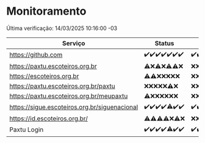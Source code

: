# Monitoramento

Última verificação: 14/03/2025 10:16:00 -03

|Serviço|Status|Últimas 24h|
|---|---|---|
|https://github.com|<span title="2025-03-07: OK=23">✔️</span><span title="2025-03-08: OK=24">✔️</span><span title="2025-03-09: OK=24">✔️</span><span title="2025-03-10: OK=24">✔️</span><span title="2025-03-11: OK=23">✔️</span><span title="2025-03-12: OK=23">✔️</span><span title="2025-03-13: OK=12">✔️</span>|<span title="13/03/2025 10:18:00 -03 : 200">✔️</span><span title="13/03/2025 11:08:00 -03 : 200">✔️</span><span title="13/03/2025 12:09:00 -03 : 200">✔️</span><span title="13/03/2025 13:11:00 -03 : 200">✔️</span><span title="13/03/2025 14:06:00 -03 : 200">✔️</span><span title="13/03/2025 15:12:00 -03 : 200">✔️</span><span title="13/03/2025 16:07:00 -03 : 200">✔️</span><span title="13/03/2025 17:09:00 -03 : 200">✔️</span><span title="13/03/2025 18:07:00 -03 : 200">✔️</span><span title="13/03/2025 19:07:00 -03 : 200">✔️</span><span title="13/03/2025 20:08:00 -03 : 200">✔️</span><span title="13/03/2025 21:41:00 -03 : 200">✔️</span><span title="13/03/2025 23:15:00 -03 : 200">✔️</span><span title="14/03/2025 00:20:00 -03 : 200">✔️</span><span title="14/03/2025 01:10:00 -03 : 200">✔️</span><span title="14/03/2025 02:08:00 -03 : 200">✔️</span><span title="14/03/2025 03:12:00 -03 : 200">✔️</span><span title="14/03/2025 04:09:00 -03 : 200">✔️</span><span title="14/03/2025 05:11:00 -03 : 200">✔️</span><span title="14/03/2025 06:09:00 -03 : 200">✔️</span><span title="14/03/2025 07:09:00 -03 : 200">✔️</span><span title="14/03/2025 08:07:00 -03 : 200">✔️</span><span title="14/03/2025 09:15:00 -03 : 200">✔️</span><span title="14/03/2025 10:16:00 -03 : 200">✔️</span>|
|https://paxtu.escoteiros.org.br|<span title="2025-03-07: OK=4, Falhas=19">⚠️</span><span title="2025-03-08: Falhas=24">❌</span><span title="2025-03-09: OK=2, Falhas=22">⚠️</span><span title="2025-03-10: Falhas=24">❌</span><span title="2025-03-11: OK=1, Falhas=22">⚠️</span><span title="2025-03-12: OK=2, Falhas=21">⚠️</span><span title="2025-03-13: Falhas=12">❌</span>|<span title="13/03/2025 10:18:00 -03 : 403">❌</span><span title="13/03/2025 11:08:00 -03 : 403">❌</span><span title="13/03/2025 12:09:00 -03 : 403">❌</span><span title="13/03/2025 13:11:00 -03 : 403">❌</span><span title="13/03/2025 14:06:00 -03 : 403">❌</span><span title="13/03/2025 15:12:00 -03 : 403">❌</span><span title="13/03/2025 16:07:00 -03 : 403">❌</span><span title="13/03/2025 17:09:00 -03 : 403">❌</span><span title="13/03/2025 18:07:00 -03 : 403">❌</span><span title="13/03/2025 19:07:00 -03 : 403">❌</span><span title="13/03/2025 20:08:00 -03 : 403">❌</span><span title="13/03/2025 21:41:00 -03 : 403">❌</span><span title="13/03/2025 23:15:00 -03 : 403">❌</span><span title="14/03/2025 00:20:00 -03 : 403">❌</span><span title="14/03/2025 01:10:00 -03 : 403">❌</span><span title="14/03/2025 02:08:00 -03 : 403">❌</span><span title="14/03/2025 03:12:00 -03 : 403">❌</span><span title="14/03/2025 04:09:00 -03 : 403">❌</span><span title="14/03/2025 05:11:00 -03 : 403">❌</span><span title="14/03/2025 06:09:00 -03 : 403">❌</span><span title="14/03/2025 07:09:00 -03 : 403">❌</span><span title="14/03/2025 08:07:00 -03 : 403">❌</span><span title="14/03/2025 09:15:00 -03 : 403">❌</span><span title="14/03/2025 10:16:00 -03 : 403">❌</span>|
|https://escoteiros.org.br|<span title="2025-03-07: OK=1, Falhas=22">⚠️</span><span title="2025-03-08: OK=1, Falhas=23">⚠️</span><span title="2025-03-09: Falhas=24">❌</span><span title="2025-03-10: Falhas=24">❌</span><span title="2025-03-11: Falhas=23">❌</span><span title="2025-03-12: Falhas=23">❌</span><span title="2025-03-13: Falhas=12">❌</span>|<span title="13/03/2025 10:18:00 -03 : 403">❌</span><span title="13/03/2025 11:08:00 -03 : 403">❌</span><span title="13/03/2025 12:09:00 -03 : 403">❌</span><span title="13/03/2025 13:11:00 -03 : 403">❌</span><span title="13/03/2025 14:06:00 -03 : 403">❌</span><span title="13/03/2025 15:12:00 -03 : 403">❌</span><span title="13/03/2025 16:07:00 -03 : 403">❌</span><span title="13/03/2025 17:09:00 -03 : 403">❌</span><span title="13/03/2025 18:07:00 -03 : 403">❌</span><span title="13/03/2025 19:07:00 -03 : 403">❌</span><span title="13/03/2025 20:08:00 -03 : 403">❌</span><span title="13/03/2025 21:41:00 -03 : 403">❌</span><span title="13/03/2025 23:15:00 -03 : 403">❌</span><span title="14/03/2025 00:20:00 -03 : 403">❌</span><span title="14/03/2025 01:10:00 -03 : 403">❌</span><span title="14/03/2025 02:08:00 -03 : 403">❌</span><span title="14/03/2025 03:12:00 -03 : 403">❌</span><span title="14/03/2025 04:09:00 -03 : 403">❌</span><span title="14/03/2025 05:11:00 -03 : 403">❌</span><span title="14/03/2025 06:09:00 -03 : 403">❌</span><span title="14/03/2025 07:09:00 -03 : 403">❌</span><span title="14/03/2025 08:07:00 -03 : 403">❌</span><span title="14/03/2025 09:15:00 -03 : 403">❌</span><span title="14/03/2025 10:16:00 -03 : 403">❌</span>|
|https://paxtu.escoteiros.org.br/paxtu|<span title="2025-03-07: Falhas=23">❌</span><span title="2025-03-08: Falhas=24">❌</span><span title="2025-03-09: Falhas=24">❌</span><span title="2025-03-10: Falhas=24">❌</span><span title="2025-03-11: Falhas=23">❌</span><span title="2025-03-12: OK=1, Falhas=22">⚠️</span><span title="2025-03-13: Falhas=12">❌</span>|<span title="13/03/2025 10:18:00 -03 : 403">❌</span><span title="13/03/2025 11:08:00 -03 : 403">❌</span><span title="13/03/2025 12:09:00 -03 : 403">❌</span><span title="13/03/2025 13:11:00 -03 : 403">❌</span><span title="13/03/2025 14:06:00 -03 : 403">❌</span><span title="13/03/2025 15:12:00 -03 : 403">❌</span><span title="13/03/2025 16:07:00 -03 : 403">❌</span><span title="13/03/2025 17:09:00 -03 : 403">❌</span><span title="13/03/2025 18:07:00 -03 : 403">❌</span><span title="13/03/2025 19:07:00 -03 : 403">❌</span><span title="13/03/2025 20:08:00 -03 : 403">❌</span><span title="13/03/2025 21:41:00 -03 : 403">❌</span><span title="13/03/2025 23:15:00 -03 : 403">❌</span><span title="14/03/2025 00:20:00 -03 : 403">❌</span><span title="14/03/2025 01:10:00 -03 : 403">❌</span><span title="14/03/2025 02:08:00 -03 : 403">❌</span><span title="14/03/2025 03:12:00 -03 : 403">❌</span><span title="14/03/2025 04:09:00 -03 : 403">❌</span><span title="14/03/2025 05:11:00 -03 : 403">❌</span><span title="14/03/2025 06:09:00 -03 : 403">❌</span><span title="14/03/2025 07:09:00 -03 : 403">❌</span><span title="14/03/2025 08:07:00 -03 : 403">❌</span><span title="14/03/2025 09:15:00 -03 : 403">❌</span><span title="14/03/2025 10:16:00 -03 : 403">❌</span>|
|https://paxtu.escoteiros.org.br/meupaxtu|<span title="2025-03-07: OK=1, Falhas=22">⚠️</span><span title="2025-03-08: Falhas=24">❌</span><span title="2025-03-09: Falhas=24">❌</span><span title="2025-03-10: Falhas=24">❌</span><span title="2025-03-11: Falhas=23">❌</span><span title="2025-03-12: Falhas=23">❌</span><span title="2025-03-13: Falhas=12">❌</span>|<span title="13/03/2025 10:18:00 -03 : 403">❌</span><span title="13/03/2025 11:08:00 -03 : 403">❌</span><span title="13/03/2025 12:09:00 -03 : 403">❌</span><span title="13/03/2025 13:11:00 -03 : 403">❌</span><span title="13/03/2025 14:06:00 -03 : 403">❌</span><span title="13/03/2025 15:12:00 -03 : 403">❌</span><span title="13/03/2025 16:07:00 -03 : 403">❌</span><span title="13/03/2025 17:09:00 -03 : 403">❌</span><span title="13/03/2025 18:07:00 -03 : 403">❌</span><span title="13/03/2025 19:07:00 -03 : 403">❌</span><span title="13/03/2025 20:08:00 -03 : 403">❌</span><span title="13/03/2025 21:41:00 -03 : 403">❌</span><span title="13/03/2025 23:15:00 -03 : 403">❌</span><span title="14/03/2025 00:20:00 -03 : 403">❌</span><span title="14/03/2025 01:10:00 -03 : 403">❌</span><span title="14/03/2025 02:08:00 -03 : 403">❌</span><span title="14/03/2025 03:12:00 -03 : 403">❌</span><span title="14/03/2025 04:09:00 -03 : 403">❌</span><span title="14/03/2025 05:11:00 -03 : 403">❌</span><span title="14/03/2025 06:09:00 -03 : 403">❌</span><span title="14/03/2025 07:09:00 -03 : 403">❌</span><span title="14/03/2025 08:07:00 -03 : 403">❌</span><span title="14/03/2025 09:15:00 -03 : 403">❌</span><span title="14/03/2025 10:16:00 -03 : 403">❌</span>|
|https://sigue.escoteiros.org.br/siguenacional|<span title="2025-03-07: OK=23">✔️</span><span title="2025-03-08: OK=24">✔️</span><span title="2025-03-09: OK=24">✔️</span><span title="2025-03-10: OK=24">✔️</span><span title="2025-03-11: OK=22, Falhas=1">⚠️</span><span title="2025-03-12: OK=23">✔️</span><span title="2025-03-13: OK=12">✔️</span>|<span title="13/03/2025 10:18:00 -03 : 200">✔️</span><span title="13/03/2025 11:08:00 -03 : 200">✔️</span><span title="13/03/2025 12:09:00 -03 : 200">✔️</span><span title="13/03/2025 13:11:00 -03 : 200">✔️</span><span title="13/03/2025 14:06:00 -03 : 200">✔️</span><span title="13/03/2025 15:12:00 -03 : 200">✔️</span><span title="13/03/2025 16:07:00 -03 : 200">✔️</span><span title="13/03/2025 17:09:00 -03 : 200">✔️</span><span title="13/03/2025 18:07:00 -03 : 200">✔️</span><span title="13/03/2025 19:07:00 -03 : 200">✔️</span><span title="13/03/2025 20:08:00 -03 : 200">✔️</span><span title="13/03/2025 21:41:00 -03 : 200">✔️</span><span title="13/03/2025 23:15:00 -03 : 200">✔️</span><span title="14/03/2025 00:20:00 -03 : 200">✔️</span><span title="14/03/2025 01:10:00 -03 : 200">✔️</span><span title="14/03/2025 02:08:00 -03 : 200">✔️</span><span title="14/03/2025 03:12:00 -03 : 200">✔️</span><span title="14/03/2025 04:09:00 -03 : 200">✔️</span><span title="14/03/2025 05:11:00 -03 : 200">✔️</span><span title="14/03/2025 06:09:00 -03 : 200">✔️</span><span title="14/03/2025 07:09:00 -03 : 200">✔️</span><span title="14/03/2025 08:07:00 -03 : 200">✔️</span><span title="14/03/2025 09:15:00 -03 : 200">✔️</span><span title="14/03/2025 10:16:00 -03 : 200">✔️</span>|
|https://id.escoteiros.org.br/|<span title="2025-03-07: OK=1, Falhas=22">⚠️</span><span title="2025-03-08: OK=1, Falhas=23">⚠️</span><span title="2025-03-09: OK=4, Falhas=20">⚠️</span><span title="2025-03-10: OK=1, Falhas=23">⚠️</span><span title="2025-03-11: Falhas=23">❌</span><span title="2025-03-12: OK=2, Falhas=21">⚠️</span><span title="2025-03-13: Falhas=12">❌</span>|<span title="13/03/2025 10:18:00 -03 : 403">❌</span><span title="13/03/2025 11:08:00 -03 : 403">❌</span><span title="13/03/2025 12:09:00 -03 : 403">❌</span><span title="13/03/2025 13:11:00 -03 : 403">❌</span><span title="13/03/2025 14:06:00 -03 : 403">❌</span><span title="13/03/2025 15:12:00 -03 : 403">❌</span><span title="13/03/2025 16:07:00 -03 : 403">❌</span><span title="13/03/2025 17:09:00 -03 : 403">❌</span><span title="13/03/2025 18:07:00 -03 : 403">❌</span><span title="13/03/2025 19:07:00 -03 : 403">❌</span><span title="13/03/2025 20:08:00 -03 : 403">❌</span><span title="13/03/2025 21:41:00 -03 : 403">❌</span><span title="13/03/2025 23:15:00 -03 : 403">❌</span><span title="14/03/2025 00:20:00 -03 : 403">❌</span><span title="14/03/2025 01:10:00 -03 : 403">❌</span><span title="14/03/2025 02:08:00 -03 : 403">❌</span><span title="14/03/2025 03:12:00 -03 : 403">❌</span><span title="14/03/2025 04:09:00 -03 : 403">❌</span><span title="14/03/2025 05:11:00 -03 : 403">❌</span><span title="14/03/2025 06:09:00 -03 : 403">❌</span><span title="14/03/2025 07:09:00 -03 : 403">❌</span><span title="14/03/2025 08:07:00 -03 : 403">❌</span><span title="14/03/2025 09:15:00 -03 : 403">❌</span><span title="14/03/2025 10:16:00 -03 : 403">❌</span>|
|Paxtu Login|<span title="2025-03-07: OK=23">✔️</span><span title="2025-03-08: OK=24">✔️</span><span title="2025-03-09: OK=24">✔️</span><span title="2025-03-10: OK=24">✔️</span><span title="2025-03-11: OK=22, Falhas=1">⚠️</span><span title="2025-03-12: OK=23">✔️</span><span title="2025-03-13: OK=12">✔️</span>|<span title="13/03/2025 10:18:00 -03 : 200">✔️</span><span title="13/03/2025 11:08:00 -03 : 200">✔️</span><span title="13/03/2025 12:09:00 -03 : 200">✔️</span><span title="13/03/2025 13:11:00 -03 : 200">✔️</span><span title="13/03/2025 14:06:00 -03 : 200">✔️</span><span title="13/03/2025 15:12:00 -03 : 200">✔️</span><span title="13/03/2025 16:07:00 -03 : 200">✔️</span><span title="13/03/2025 17:09:00 -03 : 200">✔️</span><span title="13/03/2025 18:07:00 -03 : 200">✔️</span><span title="13/03/2025 19:07:00 -03 : 200">✔️</span><span title="13/03/2025 20:08:00 -03 : 200">✔️</span><span title="13/03/2025 21:41:00 -03 : 200">✔️</span><span title="13/03/2025 23:15:00 -03 : 200">✔️</span><span title="14/03/2025 00:20:00 -03 : 200">✔️</span><span title="14/03/2025 01:10:00 -03 : 200">✔️</span><span title="14/03/2025 02:08:00 -03 : 200">✔️</span><span title="14/03/2025 03:12:00 -03 : 200">✔️</span><span title="14/03/2025 04:09:00 -03 : 200">✔️</span><span title="14/03/2025 05:11:00 -03 : 200">✔️</span><span title="14/03/2025 06:09:00 -03 : 200">✔️</span><span title="14/03/2025 07:09:00 -03 : 200">✔️</span><span title="14/03/2025 08:07:00 -03 : 200">✔️</span><span title="14/03/2025 09:15:00 -03 : 200">✔️</span><span title="14/03/2025 10:16:00 -03 : 200">✔️</span>|
